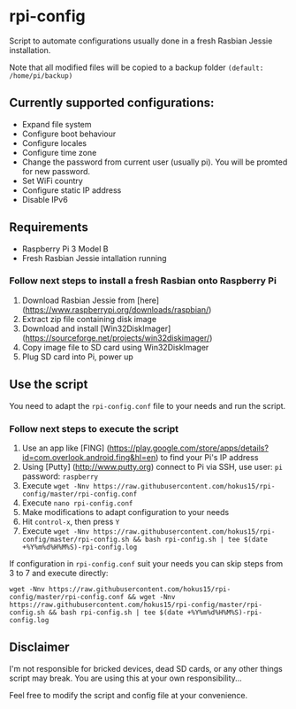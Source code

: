 # rpi-config
Script to automate configurations usually done in a fresh Rasbian Jessie installation.

Note that all modified files will be copied to a backup folder `(default: /home/pi/backup)`

## Currently supported configurations:
- Expand file system
- Configure boot behaviour
- Configure locales
- Configure time zone
- Change the password from current user (usually pi). You will be promted for new password.
- Set WiFi country
- Configure static IP address
- Disable IPv6

## Requirements
- Raspberry Pi 3 Model B
- Fresh Rasbian Jessie intallation running

### Follow next steps to install a fresh Rasbian onto Raspberry Pi
1. Download Rasbian Jessie from [here] (https://www.raspberrypi.org/downloads/raspbian/)
2. Extract zip file containing disk image
3. Download and install [Win32DiskImager] (https://sourceforge.net/projects/win32diskimager/)
4. Copy image file to SD card using Win32DiskImager
5. Plug SD card into Pi, power up 

## Use the script
You need to adapt the `rpi-config.conf` file to your needs and run the script.

### Follow next steps to execute the script
1. Use an app like [FING] (https://play.google.com/store/apps/details?id=com.overlook.android.fing&hl=en) to find your Pi's IP address 
2. Using [Putty] (http://www.putty.org) connect to Pi via SSH, use user: `pi` password: `raspberry`
3. Execute `wget -Nnv https://raw.githubusercontent.com/hokus15/rpi-config/master/rpi-config.conf`
4. Execute `nano rpi-config.conf`
5. Make modifications to adapt configuration to your needs
6. Hit `control-x`, then press `Y`
7. Execute `wget -Nnv https://raw.githubusercontent.com/hokus15/rpi-config/master/rpi-config.sh && bash rpi-config.sh | tee $(date +%Y%m%d%H%M%S)-rpi-config.log`

If configuration in `rpi-config.conf` suit your needs you can skip steps from 3 to 7 and execute directly:
```
wget -Nnv https://raw.githubusercontent.com/hokus15/rpi-config/master/rpi-config.conf && wget -Nnv https://raw.githubusercontent.com/hokus15/rpi-config/master/rpi-config.sh && bash rpi-config.sh | tee $(date +%Y%m%d%H%M%S)-rpi-config.log
```

## Disclaimer
I'm not responsible for bricked devices, dead SD cards, or any other things script may break. You are using this at your own responsibility...

Feel free to modify the script and config file at your convenience.
